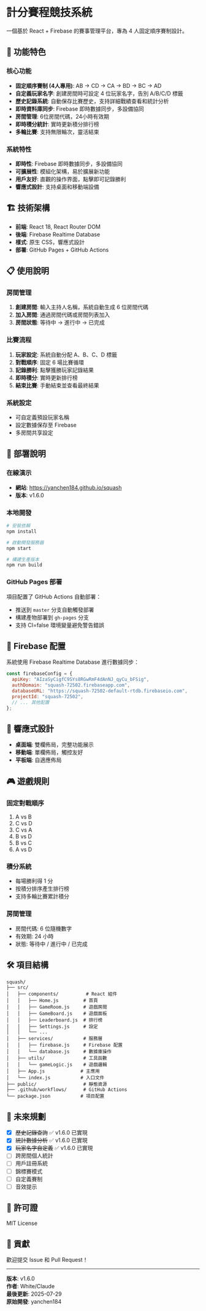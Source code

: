 # 計分賽程競技系統

一個基於 React + Firebase 的賽事管理平台，專為 4 人固定順序賽制設計。

## 🎯 功能特色

### 核心功能
- **固定順序賽制 (4人專用)**: AB → CD → CA → BD → BC → AD
- **自定義玩家名字**: 創建房間時可設定 4 位玩家名字，告別 A/B/C/D 標籤
- **歷史記錄系統**: 自動保存比賽歷史，支持詳細戰績查看和統計分析
- **即時資料庫同步**: Firebase 即時數據同步，多設備協同
- **房間管理**: 6位房間代碼，24小時有效期
- **即時積分統計**: 實時更新積分排行榜
- **多輪比賽**: 支持無限輪次，靈活結束

### 系統特性
- **即時性**: Firebase 即時數據同步，多設備協同
- **可擴展性**: 模組化架構，易於擴展新功能
- **用戶友好**: 直觀的操作界面，點擊即可記錄勝利
- **響應式設計**: 支持桌面和移動端設備

## 🏗️ 技術架構

- **前端**: React 18, React Router DOM
- **後端**: Firebase Realtime Database
- **樣式**: 原生 CSS，響應式設計
- **部署**: GitHub Pages + GitHub Actions

## 📋 使用說明

### 房間管理
1. **創建房間**: 輸入主持人名稱，系統自動生成 6 位房間代碼
2. **加入房間**: 通過房間代碼或房間列表加入
3. **房間狀態**: 等待中 → 進行中 → 已完成

### 比賽流程
1. **玩家設定**: 系統自動分配 A、B、C、D 標籤
2. **對戰順序**: 固定 6 場比賽循環
3. **記錄勝利**: 點擊獲勝玩家記錄結果
4. **即時積分**: 實時更新排行榜
5. **結束比賽**: 手動結束並查看最終結果

### 系統設定
- 可自定義預設玩家名稱
- 設定數據保存至 Firebase
- 多房間共享設定

## 🚀 部署說明

### 在線演示
- **網站**: https://yanchen184.github.io/squash
- **版本**: v1.6.0

### 本地開發
```bash
# 安裝依賴
npm install

# 啟動開發服務器
npm start

# 構建生產版本
npm run build
```

### GitHub Pages 部署
項目配置了 GitHub Actions 自動部署：
- 推送到 `master` 分支自動觸發部署
- 構建產物部署到 `gh-pages` 分支
- 支持 CI=false 環境變量避免警告錯誤

## 🔧 Firebase 配置

系統使用 Firebase Realtime Database 進行數據同步：

```javascript
const firebaseConfig = {
  apiKey: "AIzaSyCigfC9SYs8RGwRmF4dAnNJ_qyCu_bFSig",
  authDomain: "squash-72502.firebaseapp.com",
  databaseURL: "https://squash-72502-default-rtdb.firebaseio.com",
  projectId: "squash-72502",
  // ... 其他配置
};
```

## 📱 響應式設計

- **桌面端**: 雙欄佈局，完整功能展示
- **移動端**: 單欄佈局，觸控友好
- **平板端**: 自適應佈局

## 🎮 遊戲規則

### 固定對戰順序
1. A vs B
2. C vs D  
3. C vs A
4. B vs D
5. B vs C
6. A vs D

### 積分系統
- 每場勝利得 1 分
- 按積分排序產生排行榜
- 支持多輪比賽累計積分

### 房間管理
- 房間代碼: 6 位隨機數字
- 有效期: 24 小時
- 狀態: 等待中 / 進行中 / 已完成

## 🛠️ 項目結構

```
squash/
├── src/
│   ├── components/          # React 組件
│   │   ├── Home.js         # 首頁
│   │   ├── GameRoom.js     # 遊戲房間
│   │   ├── GameBoard.js    # 遊戲面板
│   │   ├── Leaderboard.js  # 排行榜
│   │   ├── Settings.js     # 設定
│   │   └── ...
│   ├── services/           # 服務層
│   │   ├── firebase.js     # Firebase 配置
│   │   └── database.js     # 數據庫操作
│   ├── utils/              # 工具函數
│   │   └── gameLogic.js    # 遊戲邏輯
│   ├── App.js             # 主應用
│   └── index.js           # 入口文件
├── public/                 # 靜態資源
├── .github/workflows/      # GitHub Actions
└── package.json           # 項目配置
```

## 🔮 未來規劃

- [x] ~~歷史記錄查詢~~ ✅ v1.6.0 已實現
- [x] ~~統計數據分析~~ ✅ v1.6.0 已實現
- [x] ~~玩家名字自定義~~ ✅ v1.6.0 已實現
- [ ] 跨房間個人統計
- [ ] 用戶註冊系統
- [ ] 錦標賽模式
- [ ] 自定義賽制
- [ ] 音效提示

## 📄 許可證

MIT License

## 👥 貢獻

歡迎提交 Issue 和 Pull Request！

---

**版本**: v1.6.0  
**作者**: White/Claude  
**最後更新**: 2025-07-29  
**原始開發**: yanchen184

